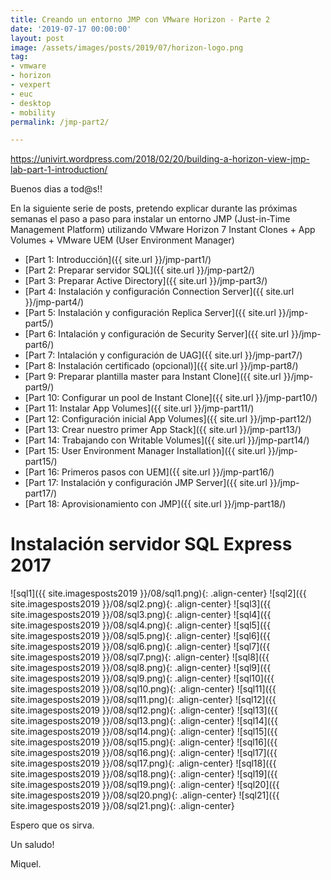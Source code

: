 ```yaml
---
title: Creando un entorno JMP con VMware Horizon - Parte 2
date: '2019-07-17 00:00:00'
layout: post
image: /assets/images/posts/2019/07/horizon-logo.png
tag:
- vmware
- horizon
- vexpert
- euc
- desktop
- mobility
permalink: /jmp-part2/

---
```


https://univirt.wordpress.com/2018/02/20/building-a-horizon-view-jmp-lab-part-1-introduction/

Buenos dias a tod@s!!

En la siguiente serie de posts, pretendo explicar durante las próximas semanas el paso a paso para instalar un entorno JMP (Just-in-Time Management Platform) utilizando VMware Horizon 7 Instant Clones + App Volumes + VMware UEM (User Environment Manager) 

- [Part 1: Introducción]({{ site.url }}/jmp-part1/)
- [Part 2: Preparar servidor SQL]({{ site.url }}/jmp-part2/)
- [Part 3: Preparar Active Directory]({{ site.url }}/jmp-part3/)
- [Part 4: Instalación y configuración Connection Server]({{ site.url }}/jmp-part4/)
- [Part 5: Instalación y configuración Replica Server]({{ site.url }}/jmp-part5/)
- [Part 6: Intalación y configuración de Security Server]({{ site.url }}/jmp-part6/)
- [Part 7: Intalación y configuración de UAG]({{ site.url }}/jmp-part7/)
- [Part 8: Instalación certificado (opcional)]({{ site.url }}/jmp-part8/)
- [Part 9: Preparar plantilla master para Instant Clone]({{ site.url }}/jmp-part9/)
- [Part 10: Configurar un pool de Instant Clone]({{ site.url }}/jmp-part10/)
- [Part 11: Instalar App Volumes]({{ site.url }}/jmp-part11/)
- [Part 12: Configuración inicial App Volumes]({{ site.url }}/jmp-part12/)
- [Part 13: Crear nuestro primer App Stack]({{ site.url }}/jmp-part13/)
- [Part 14: Trabajando con Writable Volumes]({{ site.url }}/jmp-part14/)
- [Part 15: User Environment Manager Installation]({{ site.url }}/jmp-part15/)
- [Part 16: Primeros pasos con UEM]({{ site.url }}/jmp-part16/)
- [Part 17: Instalación y configuración JMP Server]({{ site.url }}/jmp-part17/)
- [Part 18: Aprovisionamiento con JMP]({{ site.url }}/jmp-part18/)

# Instalación servidor SQL Express 2017

![sql1]({{ site.imagesposts2019 }}/08/sql1.png){: .align-center}
![sql2]({{ site.imagesposts2019 }}/08/sql2.png){: .align-center}
![sql3]({{ site.imagesposts2019 }}/08/sql3.png){: .align-center}
![sql4]({{ site.imagesposts2019 }}/08/sql4.png){: .align-center}
![sql5]({{ site.imagesposts2019 }}/08/sql5.png){: .align-center}
![sql6]({{ site.imagesposts2019 }}/08/sql6.png){: .align-center}
![sql7]({{ site.imagesposts2019 }}/08/sql7.png){: .align-center}
![sql8]({{ site.imagesposts2019 }}/08/sql8.png){: .align-center}
![sql9]({{ site.imagesposts2019 }}/08/sql9.png){: .align-center}
![sql10]({{ site.imagesposts2019 }}/08/sql10.png){: .align-center}
![sql11]({{ site.imagesposts2019 }}/08/sql11.png){: .align-center}
![sql12]({{ site.imagesposts2019 }}/08/sql12.png){: .align-center}
![sql13]({{ site.imagesposts2019 }}/08/sql13.png){: .align-center}
![sql14]({{ site.imagesposts2019 }}/08/sql14.png){: .align-center}
![sql15]({{ site.imagesposts2019 }}/08/sql15.png){: .align-center}
![sql16]({{ site.imagesposts2019 }}/08/sql16.png){: .align-center}
![sql17]({{ site.imagesposts2019 }}/08/sql17.png){: .align-center}
![sql18]({{ site.imagesposts2019 }}/08/sql18.png){: .align-center}
![sql19]({{ site.imagesposts2019 }}/08/sql19.png){: .align-center}
![sql20]({{ site.imagesposts2019 }}/08/sql20.png){: .align-center}
![sql21]({{ site.imagesposts2019 }}/08/sql21.png){: .align-center}


Espero que os sirva.

Un saludo!

Miquel.


